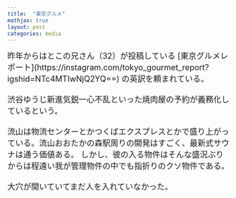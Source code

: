 ```yaml
---
title:  "東京グルメ"
mathjax: true
layout: post
categories: media
---
```

<span style="font-size:large">
昨年からはとこの兄さん（32）が投稿している
[東京グルメレポート](https://instagram.com/tokyo_gourmet_report?igshid=NTc4MTIwNjQ2YQ==) 
の英訳を頼まれている。　<br><br>
渋谷ゆうじ新進気鋭一心不乱といった焼肉屋の予約が義務化しているという。<br><br>
流山は物流センターとかつくばエクスプレスとかで盛り上がっている。流山おおたかの森駅周りの開発はすごく、最新式サウナは通う価値ある。
しかし、彼の入る物件はそんな盛況ぶりからは程遠い我が管理物件の中でも指折りのクソ物件である。<br><br>
大穴が開いていてまだ人を入れていなかった。
</span>
